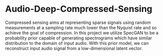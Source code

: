 # Audio-Deep-Compressed-Sensing

Compressed sensing aims at representing sparse signals using random measurements at a sampling rate much lower than the Nyquist rate and so achieve the goal of compression. In this project we utilize SpecGAN to be a probability prior capable of generating spectrograms which have similar distribution to the domain of input audio. With this prior model, we can reconstruct input audio signal from a low-dimensional latent vector.

